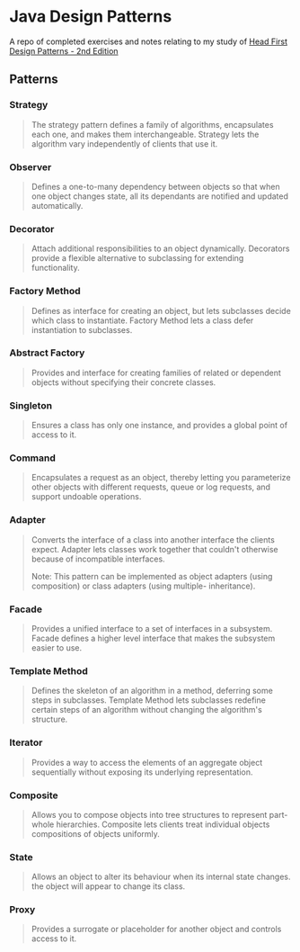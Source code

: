 # Java Design Patterns
A repo of completed exercises and notes relating to my study of [Head First Design Patterns - 2nd Edition](https://www.oreilly.com/library/view/head-first-design/9781492077992/)
## Patterns
### Strategy
> The strategy pattern defines a family of algorithms, encapsulates each one, and makes them interchangeable. Strategy 
> lets the algorithm vary independently of clients that use it.
### Observer
> Defines a one-to-many dependency between objects so that when one object changes state, all its dependants are 
> notified and updated automatically.
### Decorator
> Attach additional responsibilities to an object dynamically. Decorators provide a flexible alternative to subclassing
> for extending functionality.
### Factory Method
> Defines as interface for creating an object, but lets subclasses decide which class to instantiate. Factory Method
> lets a class defer instantiation to subclasses.
### Abstract Factory
> Provides and interface for creating families of related or dependent objects without specifying their concrete
> classes.
### Singleton
> Ensures a class has only one instance, and provides a global point of access to it.
### Command
> Encapsulates a request as an object, thereby letting you parameterize other objects with different requests, queue 
> or log requests, and support undoable operations.
### Adapter
> Converts the interface of a class into another interface the clients expect. Adapter lets classes work together that
> couldn't otherwise because of incompatible interfaces.
> 
> Note: This pattern can be implemented as object adapters (using composition) or class adapters (using multiple-
> inheritance).
### Facade
> Provides a unified interface to a set of interfaces in a subsystem. Facade defines a higher level interface that 
> makes the subsystem easier to use.
### Template Method
>Defines the skeleton of an algorithm in a method, deferring some steps in subclasses. Template Method lets subclasses
>redefine certain steps of an algorithm without changing the algorithm's structure.
### Iterator
>Provides a way to access the elements of an aggregate object sequentially without exposing its underlying 
>representation.
### Composite
>Allows you to compose objects into tree structures to represent part-whole hierarchies. Composite lets clients treat 
>individual objects compositions of objects uniformly.
### State
> Allows an object to alter its behaviour when its internal state changes. the object will appear to change its class.
### Proxy
> Provides a surrogate or placeholder for another object and controls access to it.
